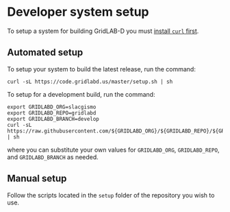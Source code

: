 # Developer system setup

To setup a system for building GridLAB-D you must [install `curl` first](https://everything.curl.dev/get).

## Automated setup

To setup your system to build the latest release, run the command:

~~~
curl -sL https://code.gridlabd.us/master/setup.sh | sh
~~~

To setup for a development build, run the command:

~~~
export GRIDLABD_ORG=slacgismo
export GRIDLABD_REPO=gridlabd
export GRIDLABD_BRANCH=develop
curl -sL https://raw.githubusercontent.com/${GRIDLABD_ORG}/${GRIDLABD_REPO}/${GRIDLABD_BRANCH}/setup.sh | sh
~~~

where you can substitute your own values for `GRIDLABD_ORG`, `GRIDLABD_REPO`, and `GRIDLABD_BRANCH` as needed.

## Manual setup

Follow the scripts located in the `setup` folder of the repository you wish to use.

